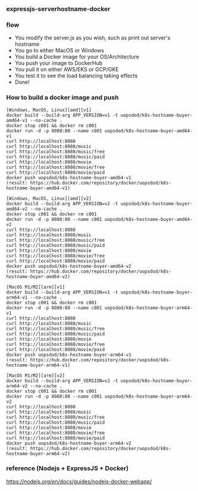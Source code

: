 ### expressjs-serverhostname-docker

### flow

- You modify the server.js as you wish, such as print out server's hostname
- You go to either MacOS or Windows
- You build a Docker image for your OS/Architecture
- You push your image to DockerHub 
- You pull it on either AWS/EKS or GCP/GKE 
- You test it to see the load balancing taking effects
- Done!

### How to build a docker image and push 

```
[Windows, MacOS, Linux][amd][v1]
docker build --build-arg APP_VERSION=v1 -t uopsdod/k8s-hostname-buyer-amd64-v1 --no-cache .
docker stop c001 && docker rm c001
docker run -d -p 8080:80 --name c001 uopsdod/k8s-hostname-buyer-amd64-v1
curl http://localhost:8080
curl http://localhost:8080/music
curl http://localhost:8080/music/free
curl http://localhost:8080/music/paid
curl http://localhost:8080/movie
curl http://localhost:8080/movie/free
curl http://localhost:8080/movie/paid
docker push uopsdod/k8s-hostname-buyer-amd64-v1
(result: https://hub.docker.com/repository/docker/uopsdod/k8s-hostname-buyer-amd64-v1)
```

```
[Windows, MacOS, Linux][amd][v2]
docker build --build-arg APP_VERSION=v2 -t uopsdod/k8s-hostname-buyer-amd64-v2 --no-cache .
docker stop c001 && docker rm c001
docker run -d -p 8080:80 --name c001 uopsdod/k8s-hostname-buyer-amd64-v2
curl http://localhost:8080
curl http://localhost:8080/music
curl http://localhost:8080/music/free
curl http://localhost:8080/music/paid
curl http://localhost:8080/movie
curl http://localhost:8080/movie/free
curl http://localhost:8080/movie/paid
docker push uopsdod/k8s-hostname-buyer-amd64-v2
(result: https://hub.docker.com/repository/docker/uopsdod/k8s-hostname-buyer-amd64-v2)
```

```
[MacOS M1/M2][arm][v1]
docker build --build-arg APP_VERSION=v1 -t uopsdod/k8s-hostname-buyer-arm64-v1 --no-cache .
docker stop c001 && docker rm c001
docker run -d -p 8080:80 --name c001 uopsdod/k8s-hostname-buyer-arm64-v1
curl http://localhost:8080
curl http://localhost:8080/music
curl http://localhost:8080/music/free
curl http://localhost:8080/music/paid
curl http://localhost:8080/movie
curl http://localhost:8080/movie/free
curl http://localhost:8080/movie/paid
docker push uopsdod/k8s-hostname-buyer-arm64-v1
(result: https://hub.docker.com/repository/docker/uopsdod/k8s-hostname-buyer-arm64-v1)
```

```
[MacOS M1/M2][arm][v2]
docker build --build-arg APP_VERSION=v2 -t uopsdod/k8s-hostname-buyer-arm64-v2 --no-cache .
docker stop c001 && docker rm c001
docker run -d -p 8080:80 --name c001 uopsdod/k8s-hostname-buyer-arm64-v2
curl http://localhost:8080
curl http://localhost:8080/music
curl http://localhost:8080/music/free
curl http://localhost:8080/music/paid
curl http://localhost:8080/movie
curl http://localhost:8080/movie/free
curl http://localhost:8080/movie/paid
docker push uopsdod/k8s-hostname-buyer-arm64-v2
(result: https://hub.docker.com/repository/docker/uopsdod/k8s-hostname-buyer-arm64-v2)
```

### reference (Nodejs + ExpressJS + Docker)
https://nodejs.org/en/docs/guides/nodejs-docker-webapp/
